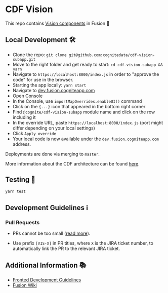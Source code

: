 # CDF Vision
This repo contains [Vision components](https://cognitedata.atlassian.net/wiki/spaces/VIS/pages/3144089603/WIP+Vision+components+in+Fusion) in Fusion 🚀


## Local Development 🛠
- Clone the repo: `git clone git@github.com:cognitedata/cdf-vision-subapp.git`
- Move to the right folder and get ready to start: `cd cdf-vision-subapp && yarn`
- Navigate to `https://localhost:8000/index.js` in order to "approve the code" for use in the browser.
- Starting the app locally: `yarn start`
- Navigate to [dev.fusion.cogniteapp.com](https://dev.fusion.cogniteapp.com/)
- Open Console
- In the Console, use `importMapOverrides.enableUI()` command
- Click on the `{...}` icon that appeared in the bottom right corner
- Find `@cognite/cdf-vision-subapp` module name and click on the row including it
- In the override URL, paste `https://localhost:8000/index.js` (port might differ depending on your local settings)
- Click `Apply override`
- Your local code is now available under the `dev.fusion.cogniteapp.com` address.

Deployments are done via merging to `master`.

More information about the CDF architecture can be found [here](https://cognitedata.atlassian.net/wiki/spaces/DET/pages/3334374461/Fusion+frontend+development+WIKI).

## Testing 🧪

```js
yarn test
```

## Development Guidelines ℹ️

### Pull Requests
* PRs cannot be too small ([read more](https://docs.google.com/presentation/d/1Fu2WiTqQYsqFwid5CXd7-E0CZZbOeJPEMWHgquM2dHA/edit#slide=id.p)).

* Use prefix `[VIS-X]` in PR titles, where `X` is the JIRA ticket number, to automatically link the PR to the relevant JIRA ticket.



## Additional Information 📚
* [Fronted Development Guidelines](https://cognitedata.atlassian.net/wiki/spaces/VIS/pages/3336437858/Frontend+Development+Guidelines)
* [Fusion Wiki](https://cognitedata.atlassian.net/wiki/spaces/DET/pages/3334374461/Fusion+frontend+development+WIKI)
